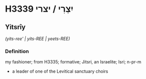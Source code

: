 # H3339 יִצְרִי / יצרי

## Yitsrîy

_(yits-ree' | yits-REE | yeets-REE)_

### Definition

my fashioner; from H3335; formative; Jitsri, an Israelite; Isri; n-pr-m

- a leader of one of the Levitical sanctuary choirs
